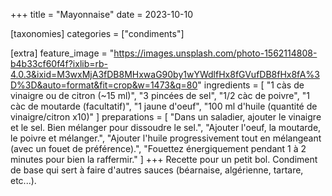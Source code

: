 +++
title = "Mayonnaise"
date = 2023-10-10

[taxonomies]
categories = ["condiments"]

[extra]
feature_image = "https://images.unsplash.com/photo-1562114808-b4b33cf60f4f?ixlib=rb-4.0.3&ixid=M3wxMjA3fDB8MHxwaG90by1wYWdlfHx8fGVufDB8fHx8fA%3D%3D&auto=format&fit=crop&w=1473&q=80"
ingredients = [
  "1 càs de vinaigre ou de citron (~15 ml)",
  "3 pincées de sel",
  "1/2 càc de poivre",
  "1 càc de moutarde (facultatif)",
  "1 jaune d'oeuf",
  "100 ml d'huile (quantité de vinaigre/citron x10)"
]
preparations = [
  "Dans un saladier, ajouter le vinaigre et le sel. Bien mélanger pour dissoudre le sel.",
  "Ajouter l'oeuf, la moutarde, le poivre et mélanger.",
  "Ajouter l'huile progressivement tout en mélangeant (avec un fouet de préférence).",
  "Fouettez énergiquement pendant 1 à 2 minutes pour bien la raffermir."
]
+++
Recette pour un petit bol. Condiment de base qui sert à faire d'autres sauces (béarnaise, algérienne, tartare, etc...).
